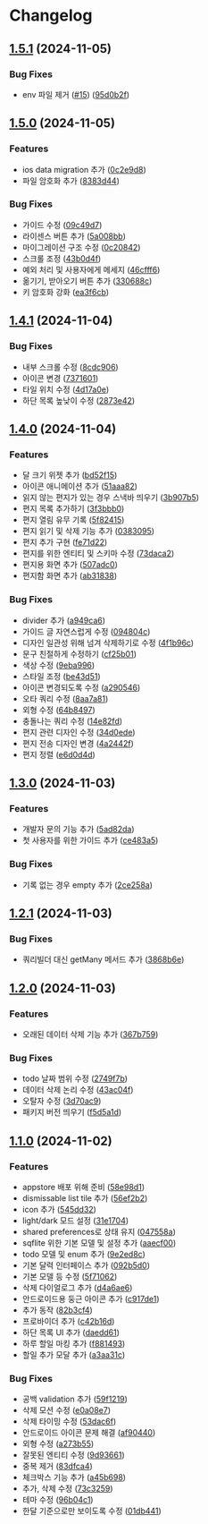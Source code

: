 # Changelog

## [1.5.1](https://github.com/MontyCoder0701/anxy_planner/compare/one_moon-v1.5.0...one_moon-v1.5.1) (2024-11-05)


### Bug Fixes

* env 파일 제거 ([#15](https://github.com/MontyCoder0701/anxy_planner/issues/15)) ([95d0b2f](https://github.com/MontyCoder0701/anxy_planner/commit/95d0b2fd445e6ca9631b5e925844c30e2901876a))

## [1.5.0](https://github.com/MontyCoder0701/anxy_planner/compare/one_moon-v1.4.1...one_moon-v1.5.0) (2024-11-05)


### Features

* ios data migration 추가 ([0c2e9d8](https://github.com/MontyCoder0701/anxy_planner/commit/0c2e9d866a74bf148f192f03145003940a8cc7d4))
* 파일 암호화 추가 ([8383d44](https://github.com/MontyCoder0701/anxy_planner/commit/8383d44b0cb78c49afcdd4047746fa44f2e9fa16))


### Bug Fixes

* 가이드 수정 ([09c49d7](https://github.com/MontyCoder0701/anxy_planner/commit/09c49d778a4c328cb6b60f5a5bfe73d9885dbd28))
* 라이센스 버튼 추가 ([5a008bb](https://github.com/MontyCoder0701/anxy_planner/commit/5a008bb96b67b2ef02f42e5c922edc43fb8eef61))
* 마이그레이션 구조 수정 ([0c20842](https://github.com/MontyCoder0701/anxy_planner/commit/0c208425d9e4f7a2b0a4784b4e48ec50828dd57c))
* 스크롤 조정 ([43b0d4f](https://github.com/MontyCoder0701/anxy_planner/commit/43b0d4fc75f21e649f86a92f69776fd2a9364dd0))
* 예외 처리 및 사용자에게 메세지 ([46cfff6](https://github.com/MontyCoder0701/anxy_planner/commit/46cfff6f0ffbbb578a999ff8a4dca83eb258e90e))
* 옮기기, 받아오기 버튼 추가 ([330688c](https://github.com/MontyCoder0701/anxy_planner/commit/330688ccc0aafa69c64866ee685c91eacf47d655))
* 키 암호화 강화 ([ea3f6cb](https://github.com/MontyCoder0701/anxy_planner/commit/ea3f6cbcaf7931e001039899403ded559deb9ca2))

## [1.4.1](https://github.com/MontyCoder0701/anxy_planner/compare/one_moon-v1.4.0...one_moon-v1.4.1) (2024-11-04)


### Bug Fixes

* 내부 스크롤 수정 ([8cdc906](https://github.com/MontyCoder0701/anxy_planner/commit/8cdc90687e25e10a76e9334317f19ec4a0aa29ed))
* 아이콘 변경 ([7371601](https://github.com/MontyCoder0701/anxy_planner/commit/7371601ebc20ccf9da765211253aee78b8e32b6e))
* 타일 위치 수정 ([4d17a0e](https://github.com/MontyCoder0701/anxy_planner/commit/4d17a0e0118dd180d09e6899702dc6013a3004b3))
* 하단 목록 높낮이 수정 ([2873e42](https://github.com/MontyCoder0701/anxy_planner/commit/2873e42951f1f60ac3245862efb4125eee009d2a))

## [1.4.0](https://github.com/MontyCoder0701/anxy_planner/compare/one_moon-v1.3.0...one_moon-v1.4.0) (2024-11-04)


### Features

* 달 크기 위젯 추가 ([bd52f15](https://github.com/MontyCoder0701/anxy_planner/commit/bd52f1521ae660d8c56f9d720fcf43aa741702e2))
* 아이콘 애니메이션 추가 ([51aaa82](https://github.com/MontyCoder0701/anxy_planner/commit/51aaa8262a8f77d8ebe67de54dc4d38bcc013869))
* 읽지 않는 편지가 있는 경우 스낵바 띄우기 ([3b907b5](https://github.com/MontyCoder0701/anxy_planner/commit/3b907b5814b72ca22e1d243a69e8818c97a0a8cb))
* 편지 목록 추가하기 ([3f3bbb0](https://github.com/MontyCoder0701/anxy_planner/commit/3f3bbb0bf73f77cd2e170452a93988efb31d23f0))
* 편지 열림 유무 기록 ([5f82415](https://github.com/MontyCoder0701/anxy_planner/commit/5f8241594d0a3c5089f44bfadebfb51ae4de709a))
* 편지 읽기 및 삭제 기능 추가 ([0383095](https://github.com/MontyCoder0701/anxy_planner/commit/0383095e8c46a4cd1367adce4185ecad30c313ec))
* 편지 추가 구현 ([fe71d22](https://github.com/MontyCoder0701/anxy_planner/commit/fe71d22fabcd1ec16e7bbd61e468b34db57db846))
* 편지를 위한 엔티티 및 스키마 수정 ([73daca2](https://github.com/MontyCoder0701/anxy_planner/commit/73daca2db02357248a002d65c6436f28fe193218))
* 편지용 화면 추가 ([507adc0](https://github.com/MontyCoder0701/anxy_planner/commit/507adc08bf6c9fe42eb0068c4c0e40eb7af179ca))
* 편지함 화면 추가 ([ab31838](https://github.com/MontyCoder0701/anxy_planner/commit/ab3183883715f7d2e185fdffe264f92ef425683e))


### Bug Fixes

* divider  추가 ([a949ca6](https://github.com/MontyCoder0701/anxy_planner/commit/a949ca6d9aa86a42f81c151ed8c22ac6e864dcd8))
* 가이드 글 자연스럽게 수정 ([094804c](https://github.com/MontyCoder0701/anxy_planner/commit/094804ca07a7098933931146aff48422cd96cb3d))
* 디자인 일관성 위해 넘겨 삭제하기로 수정 ([4f1b96c](https://github.com/MontyCoder0701/anxy_planner/commit/4f1b96cc267a5f88ec2c4cb2d70b5c0d97c28d05))
* 문구 친절하게 수정하기 ([cf25b01](https://github.com/MontyCoder0701/anxy_planner/commit/cf25b01543b726134e4df8a1937dc96a0d2eecd8))
* 색상 수정 ([9eba996](https://github.com/MontyCoder0701/anxy_planner/commit/9eba9965374fd30da2de3b8772e5ac4def3d55b2))
* 스타일 조정 ([be43d51](https://github.com/MontyCoder0701/anxy_planner/commit/be43d5185e9a8447629dffa3fbe7663894a46377))
* 아이콘 변경되도록 수정 ([a290546](https://github.com/MontyCoder0701/anxy_planner/commit/a29054659647bdf9fbff48872af78b62f131e696))
* 오타 쿼리 수정 ([8aa7a81](https://github.com/MontyCoder0701/anxy_planner/commit/8aa7a818a466693a67de5462e16d5b0a166f96b5))
* 외형 수정 ([64b8497](https://github.com/MontyCoder0701/anxy_planner/commit/64b849730936ae7b1faf52dde3a2d3d08cd34413))
* 충돌나는 쿼리 수정 ([14e82fd](https://github.com/MontyCoder0701/anxy_planner/commit/14e82fdbb5fadbd68da4f2b9e135b9da014ba97f))
* 편지 관련 디자인 수정 ([34d0ede](https://github.com/MontyCoder0701/anxy_planner/commit/34d0ede6349feb1decc4859403c93757c0290d4a))
* 편지 전송 디자인 변경 ([4a2442f](https://github.com/MontyCoder0701/anxy_planner/commit/4a2442fe5c65f99cff07ff6e9910a9897cb99a76))
* 편지 정렬 ([e6d0d4d](https://github.com/MontyCoder0701/anxy_planner/commit/e6d0d4d36c1480e22e2cd084aa4fe05a4bcb1760))

## [1.3.0](https://github.com/MontyCoder0701/anxy_planner/compare/one_moon-v1.2.1...one_moon-v1.3.0) (2024-11-03)


### Features

* 개발자 문의 기능 추가 ([5ad82da](https://github.com/MontyCoder0701/anxy_planner/commit/5ad82da2fc42b6f2853dcb7d1fe80eb66559bc84))
* 첫 사용자를 위한 가이드 추가 ([ce483a5](https://github.com/MontyCoder0701/anxy_planner/commit/ce483a5a30fff83568ac8d68276cc71d3eeec5fe))


### Bug Fixes

* 기록 없는 경우 empty 추가 ([2ce258a](https://github.com/MontyCoder0701/anxy_planner/commit/2ce258af24f3384d4107eb172e164f4d39e1eaa0))

## [1.2.1](https://github.com/MontyCoder0701/anxy_planner/compare/one_moon-v1.2.0...one_moon-v1.2.1) (2024-11-03)


### Bug Fixes

* 쿼리빌더 대신 getMany 메서드 추가 ([3868b6e](https://github.com/MontyCoder0701/anxy_planner/commit/3868b6ecd8ed266f6926d24228672e3bea424cc1))

## [1.2.0](https://github.com/MontyCoder0701/anxy_planner/compare/one_moon-v1.1.0...one_moon-v1.2.0) (2024-11-03)


### Features

* 오래된 데이터 삭제 기능 추가 ([367b759](https://github.com/MontyCoder0701/anxy_planner/commit/367b759d5dd18fdf664a831ec6c167e3c01084d4))


### Bug Fixes

* todo 날짜 범위 수정 ([2749f7b](https://github.com/MontyCoder0701/anxy_planner/commit/2749f7b1bbd1fc865553c056e34a2f576347b92b))
* 데이터 삭제 논리 수정 ([43ac04f](https://github.com/MontyCoder0701/anxy_planner/commit/43ac04f1fe7df246d9bdae106be8a25019272f01))
* 오탈자 수정 ([3d70ac9](https://github.com/MontyCoder0701/anxy_planner/commit/3d70ac9482a6e1cf47832d4095d35776ba95dc77))
* 패키지 버전 띄우기 ([f5d5a1d](https://github.com/MontyCoder0701/anxy_planner/commit/f5d5a1d14994064eaebec2eb717e69ad83dc17a5))

## [1.1.0](https://github.com/MontyCoder0701/anxy_planner/compare/one_moon-v1.0.0...one_moon-v1.1.0) (2024-11-02)


### Features

* appstore 배포 위해 준비 ([58e98d1](https://github.com/MontyCoder0701/anxy_planner/commit/58e98d1fbbe9204f136336b0aa3a0577ac3d7cf9))
* dismissable list tile 추가 ([56ef2b2](https://github.com/MontyCoder0701/anxy_planner/commit/56ef2b28ae41a2d5ac0b5d88223b6bb5e6181e16))
* icon 추가 ([545dd32](https://github.com/MontyCoder0701/anxy_planner/commit/545dd3205aa003a8fb4bda8875c9cdb4ffb2098c))
* light/dark 모드 설정 ([31e1704](https://github.com/MontyCoder0701/anxy_planner/commit/31e17047878936e1c8228c872791db56c2f81b81))
* shared preferences로 상태 유지 ([047558a](https://github.com/MontyCoder0701/anxy_planner/commit/047558af242bf949370c4a0ac029da70aaba4821))
* sqflite 위한 기본 모델 및 설정 추가 ([aaecf00](https://github.com/MontyCoder0701/anxy_planner/commit/aaecf00f77fa6e30639b1e4897276cf271443073))
* todo 모델 및 enum 추가 ([9e2ed8c](https://github.com/MontyCoder0701/anxy_planner/commit/9e2ed8c90bb3ca8ead9d796c73bdd0c08ac18d51))
* 기본 달력 인터페이스 추가 ([092b5d0](https://github.com/MontyCoder0701/anxy_planner/commit/092b5d0681b6acd53fac0673a4f946f7e5ada359))
* 기본 모델 등 수정 ([5f71062](https://github.com/MontyCoder0701/anxy_planner/commit/5f71062fbce751991e6951185b7c98b6aff9fb34))
* 삭제 다이얼로그 추가 ([d4a6ae6](https://github.com/MontyCoder0701/anxy_planner/commit/d4a6ae6b06f048461495a0f739f77383756851d0))
* 안드로이드용 둥근 아이콘 추가 ([c917de1](https://github.com/MontyCoder0701/anxy_planner/commit/c917de136afae8ed401c3336746b3d500dcca33d))
* 추가 동작 ([82b3cf4](https://github.com/MontyCoder0701/anxy_planner/commit/82b3cf408177d65c96c7c297b6a88e423fdaebbd))
* 프로바이더 추가 ([c42b16d](https://github.com/MontyCoder0701/anxy_planner/commit/c42b16d0fa31fc36920f2bfc1c6b8ddc8af6cc86))
* 하단 목록 UI 추가 ([daedd61](https://github.com/MontyCoder0701/anxy_planner/commit/daedd61fc722343b49fd15a767cb207a4c7543d5))
* 하루 할일 마킹 추가 ([f881493](https://github.com/MontyCoder0701/anxy_planner/commit/f881493ac1c5a55fa7222f2c140bae41912919dd))
* 할일 추가 모달 추가 ([a3aa31c](https://github.com/MontyCoder0701/anxy_planner/commit/a3aa31c992c9a89739de45baeff71ceceab4451e))


### Bug Fixes

* 공백 validation 추가 ([59f1219](https://github.com/MontyCoder0701/anxy_planner/commit/59f121949960c3a8786bd29c69497d8ef42e7a2f))
* 삭제 모션 수정 ([e0a08e7](https://github.com/MontyCoder0701/anxy_planner/commit/e0a08e767f49b04392160b5a231f616bdfd21ad9))
* 삭제 타이밍 수정 ([53dac6f](https://github.com/MontyCoder0701/anxy_planner/commit/53dac6f05de65bebb93480633ffc580d2721b283))
* 안드로이드 아이콘 문제 해결 ([af90440](https://github.com/MontyCoder0701/anxy_planner/commit/af90440ab63ddd5d656bae9e8cb459e5b512dee0))
* 외형 수정 ([a273b55](https://github.com/MontyCoder0701/anxy_planner/commit/a273b558ac989e1d1e2063bc0b72278065b9da6e))
* 잘못된 엔티티 수정 ([9d93661](https://github.com/MontyCoder0701/anxy_planner/commit/9d93661a20289d5b9fbff80d753d3703ea734d0c))
* 중복 제거 ([83dfca4](https://github.com/MontyCoder0701/anxy_planner/commit/83dfca4e7c8055e576b82b3bc0ffdf1866cc2db8))
* 체크박스 기능 추가 ([a45b698](https://github.com/MontyCoder0701/anxy_planner/commit/a45b698b33ddbe9dfc790dc436ef2ec39b9af8ee))
* 추가, 삭제 수정 ([73c3259](https://github.com/MontyCoder0701/anxy_planner/commit/73c3259a1d6b2ec86373cfa74390365d37d76ddb))
* 테마 수정 ([96b04c1](https://github.com/MontyCoder0701/anxy_planner/commit/96b04c1631101bb9067662713e711f2d2742e793))
* 한달 기준으로만 보이도록 수정 ([01db441](https://github.com/MontyCoder0701/anxy_planner/commit/01db44142f1ee931c295a4a25c0af74a92e06c95))
